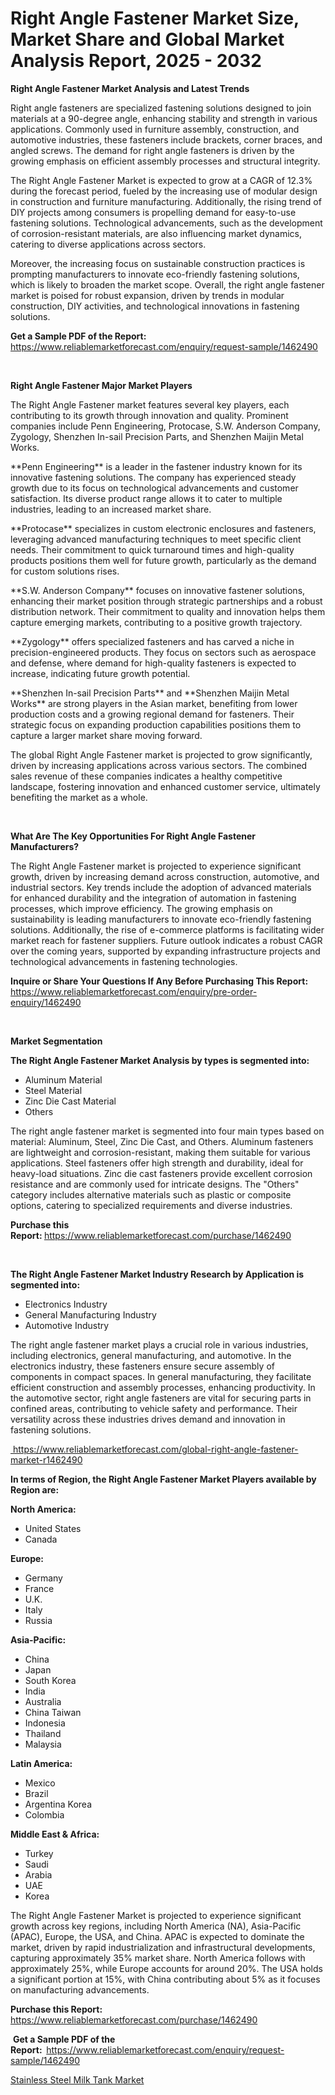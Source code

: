 <p><h1>Right Angle Fastener Market Size, Market Share and Global Market Analysis Report, 2025 - 2032</h1></p><p><strong>Right Angle Fastener Market Analysis and Latest Trends</strong></p>
<p><p>Right angle fasteners are specialized fastening solutions designed to join materials at a 90-degree angle, enhancing stability and strength in various applications. Commonly used in furniture assembly, construction, and automotive industries, these fasteners include brackets, corner braces, and angled screws. The demand for right angle fasteners is driven by the growing emphasis on efficient assembly processes and structural integrity.</p><p>The Right Angle Fastener Market is expected to grow at a CAGR of 12.3% during the forecast period, fueled by the increasing use of modular design in construction and furniture manufacturing. Additionally, the rising trend of DIY projects among consumers is propelling demand for easy-to-use fastening solutions. Technological advancements, such as the development of corrosion-resistant materials, are also influencing market dynamics, catering to diverse applications across sectors.</p><p>Moreover, the increasing focus on sustainable construction practices is prompting manufacturers to innovate eco-friendly fastening solutions, which is likely to broaden the market scope. Overall, the right angle fastener market is poised for robust expansion, driven by trends in modular construction, DIY activities, and technological innovations in fastening solutions.</p></p>
<p><strong>Get a Sample PDF of the Report:&nbsp;</strong> <a href="https://www.reliablemarketforecast.com/enquiry/request-sample/1462490?utm_campaign=2272&utm_medium=2&utm_source=Github&utm_content=ia&utm_term=18022025&utm_id=right-angle-fastener">https://www.reliablemarketforecast.com/enquiry/request-sample/1462490</a></p>
<p>&nbsp;</p>
<p><strong>Right Angle Fastener Major Market Players</strong></p>
<p><p>The Right Angle Fastener market features several key players, each contributing to its growth through innovation and quality. Prominent companies include Penn Engineering, Protocase, S.W. Anderson Company, Zygology, Shenzhen In-sail Precision Parts, and Shenzhen Maijin Metal Works.</p><p>**Penn Engineering** is a leader in the fastener industry known for its innovative fastening solutions. The company has experienced steady growth due to its focus on technological advancements and customer satisfaction. Its diverse product range allows it to cater to multiple industries, leading to an increased market share.</p><p>**Protocase** specializes in custom electronic enclosures and fasteners, leveraging advanced manufacturing techniques to meet specific client needs. Their commitment to quick turnaround times and high-quality products positions them well for future growth, particularly as the demand for custom solutions rises.</p><p>**S.W. Anderson Company** focuses on innovative fastener solutions, enhancing their market position through strategic partnerships and a robust distribution network. Their commitment to quality and innovation helps them capture emerging markets, contributing to a positive growth trajectory.</p><p>**Zygology** offers specialized fasteners and has carved a niche in precision-engineered products. They focus on sectors such as aerospace and defense, where demand for high-quality fasteners is expected to increase, indicating future growth potential.</p><p>**Shenzhen In-sail Precision Parts** and **Shenzhen Maijin Metal Works** are strong players in the Asian market, benefiting from lower production costs and a growing regional demand for fasteners. Their strategic focus on expanding production capabilities positions them to capture a larger market share moving forward.</p><p>The global Right Angle Fastener market is projected to grow significantly, driven by increasing applications across various sectors. The combined sales revenue of these companies indicates a healthy competitive landscape, fostering innovation and enhanced customer service, ultimately benefiting the market as a whole.</p></p>
<p>&nbsp;</p>
<p><strong>What Are The Key Opportunities For Right Angle Fastener Manufacturers?</strong></p>
<p><p>The Right Angle Fastener market is projected to experience significant growth, driven by increasing demand across construction, automotive, and industrial sectors. Key trends include the adoption of advanced materials for enhanced durability and the integration of automation in fastening processes, which improve efficiency. The growing emphasis on sustainability is leading manufacturers to innovate eco-friendly fastening solutions. Additionally, the rise of e-commerce platforms is facilitating wider market reach for fastener suppliers. Future outlook indicates a robust CAGR over the coming years, supported by expanding infrastructure projects and technological advancements in fastening technologies.</p></p>
<p><strong>Inquire or Share Your Questions If Any Before Purchasing This Report:</strong> <a href="https://www.reliablemarketforecast.com/enquiry/pre-order-enquiry/1462490?utm_campaign=2272&utm_medium=2&utm_source=Github&utm_content=ia&utm_term=18022025&utm_id=right-angle-fastener">https://www.reliablemarketforecast.com/enquiry/pre-order-enquiry/1462490</a></p>
<p>&nbsp;</p>
<p><strong>Market Segmentation</strong></p>
<p><strong>The Right Angle Fastener Market Analysis by types is segmented into:</strong></p>
<p><ul><li>Aluminum Material</li><li>Steel Material</li><li>Zinc Die Cast Material</li><li>Others</li></ul></p>
<p><p>The right angle fastener market is segmented into four main types based on material: Aluminum, Steel, Zinc Die Cast, and Others. Aluminum fasteners are lightweight and corrosion-resistant, making them suitable for various applications. Steel fasteners offer high strength and durability, ideal for heavy-load situations. Zinc die cast fasteners provide excellent corrosion resistance and are commonly used for intricate designs. The "Others" category includes alternative materials such as plastic or composite options, catering to specialized requirements and diverse industries.</p></p>
<p><strong>Purchase this Report:&nbsp;</strong><a href="https://www.reliablemarketforecast.com/purchase/1462490?utm_campaign=2272&utm_medium=2&utm_source=Github&utm_content=ia&utm_term=18022025&utm_id=right-angle-fastener">https://www.reliablemarketforecast.com/purchase/1462490</a></p>
<p>&nbsp;</p>
<p><strong>The Right Angle Fastener Market Industry Research by Application is segmented into:</strong></p>
<p><ul><li>Electronics Industry</li><li>General Manufacturing Industry</li><li>Automotive Industry</li></ul></p>
<p><p>The right angle fastener market plays a crucial role in various industries, including electronics, general manufacturing, and automotive. In the electronics industry, these fasteners ensure secure assembly of components in compact spaces. In general manufacturing, they facilitate efficient construction and assembly processes, enhancing productivity. In the automotive sector, right angle fasteners are vital for securing parts in confined areas, contributing to vehicle safety and performance. Their versatility across these industries drives demand and innovation in fastening solutions.</p></p>
<p><a href="https://www.reliablemarketforecast.com/global-right-angle-fastener-market-r1462490?utm_campaign=2272&utm_medium=2&utm_source=Github&utm_content=ia&utm_term=18022025&utm_id=right-angle-fastener">&nbsp;https://www.reliablemarketforecast.com/global-right-angle-fastener-market-r1462490</a></p>
<p><strong>In terms of Region, the Right Angle Fastener Market Players available by Region are:</strong></p>
<p>
    <p> <strong> North America: </strong>
        <ul>
            <li>United States</li>
            <li>Canada</li>
        </ul>
        </p> 
    <p> <strong> Europe: </strong>
        <ul>
            <li>Germany</li>
            <li>France</li>
            <li>U.K.</li>
            <li>Italy</li>
            <li>Russia</li>
        </ul>
        </p> 
    <p> <strong> Asia-Pacific: </strong>
        <ul>
            <li>China</li>
            <li>Japan</li>
            <li>South Korea</li>
            <li>India</li>
            <li>Australia</li>
            <li>China Taiwan</li>
            <li>Indonesia</li>
            <li>Thailand</li>
            <li>Malaysia</li>
        </ul>
        </p> 
    <p> <strong> Latin America: </strong>
        <ul>
            <li>Mexico</li>
            <li>Brazil</li>
            <li>Argentina Korea</li>
            <li>Colombia</li>
        </ul>
        </p> 
    <p> <strong> Middle East & Africa: </strong>
        <ul>
            <li>Turkey</li>
            <li>Saudi</li>
            <li>Arabia</li>
            <li>UAE</li>
            <li>Korea</li>
        </ul>
    </p>
    </p>
<p><p>The Right Angle Fastener Market is projected to experience significant growth across key regions, including North America (NA), Asia-Pacific (APAC), Europe, the USA, and China. APAC is expected to dominate the market, driven by rapid industrialization and infrastructural developments, capturing approximately 35% market share. North America follows with approximately 25%, while Europe accounts for around 20%. The USA holds a significant portion at 15%, with China contributing about 5% as it focuses on manufacturing advancements.</p></p>
<p><strong>Purchase this Report: </strong><a href="https://www.reliablemarketforecast.com/purchase/1462490?utm_campaign=2272&utm_medium=2&utm_source=Github&utm_content=ia&utm_term=18022025&utm_id=right-angle-fastener">https://www.reliablemarketforecast.com/purchase/1462490</a></p>
<p>&nbsp;<strong>Get a Sample PDF of the Report:&nbsp;&nbsp;</strong><a href="https://www.reliablemarketforecast.com/enquiry/request-sample/1462490?utm_campaign=2272&utm_medium=2&utm_source=Github&utm_content=ia&utm_term=18022025&utm_id=right-angle-fastener">https://www.reliablemarketforecast.com/enquiry/request-sample/1462490</a></p>
<p><strong></strong></p>
<p><p><a href="https://github.com/AlisaRowe24/Market-Research-Report-List-1/blob/main/stainless-steel-milk-tank-market.md?utm_campaign=2272&utm_medium=2&utm_source=Github&utm_content=ia&utm_term=18022025&utm_id=right-angle-fastener">Stainless Steel Milk Tank Market</a></p></p>